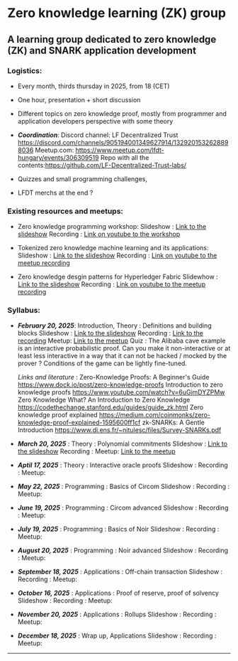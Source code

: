 # Zero knowledge learning (ZK) group

## A learning group dedicated to zero knowledge (ZK) and SNARK application development

### Logistics:

 - Every month, thirds thursday in 2025, from 18 (CET)
 - One hour, presentation + short discussion
 - Different topics on zero knowledge proof,
  mostly from programmer and application developers perspective  with some theory
  
 - ***Coordination***:
  Discord channel:   LF Decentralized Trust 
    https://discord.com/channels/905194001349627914/1329201532628898036 
 Meetup.com: https://www.meetup.com/lfdt-hungary/events/306309519
 Repo with all the contents:https://github.com/LF-Decentralized-Trust-labs/  
 - Quizzes and small programming challenges,  
 - LFDT merchs at the end ?

### Existing resources and meetups:
- Zero knowledge programming workshop:
Slideshow : [Link to the slideshow](https://docs.google.com/presentation/d/18PIlA7_gg_rUDKZv22cki63jjrzb-qYP2f8qoA8hyuk)
Recording : [Link on youtube to the workshop](https://www.youtube.com/watch?v=W9iZMLObtUk)

- Tokenized zero knowledge machine learning and its applications:
Slideshow : [Link to the slideshow](https://docs.google.com/presentation/d/1EJEjTRnOXMrWoSTJLhS55IXlvcRd_XeAlKXamPfYTts)
Recording : [Link on youtube to the meetup recording](https://www.youtube.com/watch?v=ZeyOp5PESfk)

- Zero knowledge desgin patterns for Hyperledger Fabric
Slidewhow : [Link to the slideshow](https://docs.google.com/presentation/d/10ol0UARqjMeOs6rGjhigHZU95h8cP5plp9oJxlSAbPM)
Recording : [Link on youtube to the meetup recording](https://www.youtube.com/watch?v=yonQleefbTM)

### Syllabus:

-  ***February 20, 2025***: Introduction, Theory : Definitions and building blocks
Slideshow : [Link to the slideshow](https://docs.google.com/presentation/d/1_mum_pvMvNuH7kGdrPO7SOizPi1mUqOcpX4K2ne2ULE)
Recording : [Link to the recording](https://www.youtube.com/watch?v=ZSw_-hvnsb4)
Meetup: [Link to the meetup](https://www.meetup.com/lfdt-hungary/events/305634614/)
Quiz : The Alibaba cave example is an interactive probabilistic proof. Can you make it non-interactive or at least less interactive in a way that it can not be hacked / mocked by the prover ? Conditions of the game can be lightly fine-tuned.

    *Links and literature* :
Zero-Knowledge Proofs: A Beginner's Guide
https://www.dock.io/post/zero-knowledge-proofs
Introduction to zero knowledge proofs
https://www.youtube.com/watch?v=6uGimDYZPMw 
Zero Knowledge What? An Introduction to Zero Knowledge
https://codethechange.stanford.edu/guides/guide_zk.html 
Zero knowledge proof explained
https://medium.com/coinmonks/zero-knowledge-proof-explained-1595600ff1cf 
zk-SNARKs: A Gentle Introduction
https://www.di.ens.fr/~nitulesc/files/Survey-SNARKs.pdf


-  ***March 20, 2025*** : Theory : Polynomial commitments
Slideshow : [Link to the slideshow](https://docs.google.com/presentation/d/1_mum_pvMvNuH7kGdrPO7SOizPi1mUqOcpX4K2ne2ULE)
Recording :
Meetup: [Link to the meetup](https://www.meetup.com/lfdt-hungary/events/306309519/)

-  ***Aptil 17, 2025*** : Theory : Interactive oracle proofs
Slideshow :
Recording :
Meetup:

-  ***May 22, 2025*** : Programming : Basics of Circom
Slideshow :
Recording :
Meetup:

-  ***June 19, 2025*** : Programming : Circom advanced
Slideshow :
Recording :
Meetup:

-  ***July 19, 2025*** : Programming : Basics of Noir
Slideshow :
Recording :
Meetup:

-  ***August 20, 2025*** : Programming : Noir advanced
Slideshow :
Recording :
Meetup:

-  ***September 18, 2025*** : Applications : Off-chain transaction
Slideshow :
Recording :
Meetup:

-  ***October 16, 2025*** : Applications : Proof of reserve, proof of solvency
Slideshow :
Recording :
Meetup:

-  ***November 20, 2025*** : Applications : Rollups
Slideshow :
Recording :
Meetup:

-  ***December 18, 2025*** : Wrap up, Applications
Slideshow :
Recording :
Meetup:

  
----------------